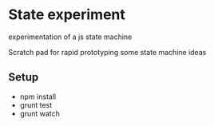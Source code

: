 State experiment
================

experimentation of a js state machine

Scratch pad for rapid prototyping some state machine ideas

Setup
-----

- npm install
- grunt test
- grunt watch